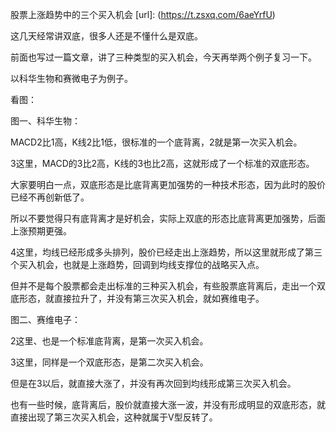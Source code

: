 股票上涨趋势中的三个买入机会
[url]: (https://t.zsxq.com/6aeYrfU)

这几天经常讲双底，很多人还是不懂什么是双底。

前面也写过一篇文章，讲了三种类型的买入机会，今天再举两个例子复习一下。

以科华生物和赛微电子为例子。

看图：

图一、科华生物：

MACD2比1高，K线2比1低，很标准的一个底背离，2就是第一次买入机会。

3这里，MACD的3比2高，K线的3也比2高，这就形成了一个标准的双底形态。

大家要明白一点，双底形态是比底背离更加强势的一种技术形态，因为此时的股价已经不再创新低了。

所以不要觉得只有底背离才是好机会，实际上双底的形态比底背离更加强势，后面上涨预期更强。

4这里，均线已经形成多头排列，股价已经走出上涨趋势，所以这里就形成了第三个买入机会，也就是上涨趋势，回调到均线支撑位的战略买入点。

但并不是每个股票都会走出标准的三种买入机会，有些股票底背离后，走出一个双底形态，就直接拉升了，并没有第三次买入机会，就如赛维电子。

图二、赛维电子：

2这里、也是一个标准底背离，是第一次买入机会。

3这里，同样是一个双底形态，是第二次买入机会。

但是在3以后，就直接大涨了，并没有再次回到均线形成第三次买入机会。

也有一些时候，底背离后，股价就直接大涨一波，并没有形成明显的双底形态，就直接出现了第三次买入机会，这种就属于V型反转了。